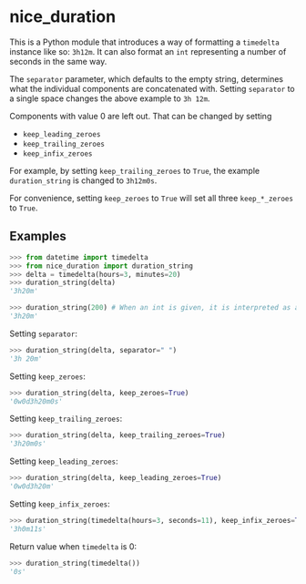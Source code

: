 # nice_duration

This is a Python module that introduces a way of formatting a
`timedelta` instance like so: `3h12m`. It can also format an `int`
representing a number of seconds in the same way.

The `separator` parameter, which defaults to the empty string,
determines what the individual components are concatenated with.
Setting `separator` to a single space changes the above example to
`3h 12m`.

Components with value 0 are left out. That can be changed by setting
 - `keep_leading_zeroes`
 - `keep_trailing_zeroes`
 - `keep_infix_zeroes`

For example, by setting `keep_trailing_zeroes` to `True`, the example `duration_string` is
changed to `3h12m0s`.

For convenience, setting `keep_zeroes` to `True` will set all three
`keep_*_zeroes` to `True`.

## Examples
```python
>>> from datetime import timedelta
>>> from nice_duration import duration_string
>>> delta = timedelta(hours=3, minutes=20)
>>> duration_string(delta)
'3h20m'
```

```python
>>> duration_string(200) # When an int is given, it is interpreted as a number of seconds
'3h20m'
```

Setting `separator`:

```python
>>> duration_string(delta, separator=" ")
'3h 20m'
```

Setting `keep_zeroes`:

```python
>>> duration_string(delta, keep_zeroes=True)
'0w0d3h20m0s'
```

Setting `keep_trailing_zeroes`:
```python
>>> duration_string(delta, keep_trailing_zeroes=True)
'3h20m0s'
```

Setting `keep_leading_zeroes`:
```python
>>> duration_string(delta, keep_leading_zeroes=True)
'0w0d3h20m'
```

Setting `keep_infix_zeroes`:
```python
>>> duration_string(timedelta(hours=3, seconds=11), keep_infix_zeroes=True)
'3h0m11s'
```

Return value when `timedelta` is 0:
```python
>>> duration_string(timedelta())
'0s'
```

